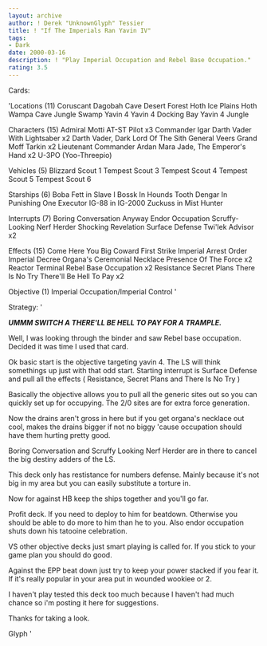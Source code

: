 ```yaml
---
layout: archive
author: ! Derek "UnknownGlyph" Tessier
title: ! "If The Imperials Ran Yavin IV"
tags:
- Dark
date: 2000-03-16
description: ! "Play Imperial Occupation and Rebel Base Occupation."
rating: 3.5
---
```

Cards: 

'Locations (11)
Coruscant
Dagobah Cave
Desert
Forest
Hoth Ice Plains
Hoth Wampa Cave
Jungle
Swamp
Yavin 4
Yavin 4 Docking Bay
Yavin 4 Jungle

Characters (15)
Admiral Motti
AT-ST Pilot  x3
Commander Igar
Darth Vader With Lightsaber  x2
Darth Vader, Dark Lord Of The Sith
General Veers
Grand Moff Tarkin  x2
Lieutenant Commander Ardan
Mara Jade, The Emperor's Hand	x2
U-3PO (Yoo-Threepio)

Vehicles (5)
Blizzard Scout 1
Tempest Scout 3
Tempest Scout 4
Tempest Scout 5
Tempest Scout 6

Starships (6)
Boba Fett in Slave I
Bossk In Hounds Tooth
Dengar In Punishing One
Executor
IG-88 in IG-2000
Zuckuss in Mist Hunter

Interrupts (7)
Boring Conversation Anyway
Endor Occupation
Scruffy-Looking Nerf Herder
Shocking Revelation
Surface Defense
Twi'lek Advisor  x2

Effects (15)
Come Here You Big Coward
First Strike
Imperial Arrest Order
Imperial Decree
Organa's Ceremonial Necklace
Presence Of The Force  x2
Reactor Terminal
Rebel Base Occupation  x2
Resistance
Secret Plans
There Is No Try
There'll Be Hell To Pay  x2

Objective (1)
Imperial Occupation/Imperial Control  '

Strategy: '

***UMMM SWITCH A THERE'LL BE HELL TO PAY FOR A TRAMPLE.***


Well, I was looking through the binder and saw Rebel base occupation.  Decided it was time I used that card.


Ok basic start is the objective targeting yavin 4.  The LS will think somethings up just with that odd start.  Starting interrupt is Surface Defense and pull all the effects ( Resistance, Secret Plans and There Is No Try )

Basically the objective allows you to pull all the generic sites out so you can quickly set up for occupying.  The 2/0 sites are for extra force generation.

Now the drains aren't gross in here but if you get organa's necklace out cool, makes the drains bigger if not no biggy 'cause occupation should have them hurting pretty good.

Boring Conversation and Scruffy Looking Nerf Herder are in there to cancel the big destiny adders of the LS.

This deck only has restistance for numbers defense.  Mainly because it's not big in my area but you can easily substitute a torture in.

Now for against HB keep the ships together and you'll go far.

Profit deck.  If you need to deploy to him for beatdown.  Otherwise you should be able to do more to him than he to you.  Also endor occupation shuts down his tatooine celebration.

VS other objective decks just smart playing is called for.  If you stick to your game plan you should do good.

Against the EPP beat down just try to keep your power stacked if you fear it.  If it's really popular in your area put in wounded wookiee or 2.

I haven't play tested this deck too much because I haven't had much chance so i'm posting it here for suggestions.

Thanks for taking a look.

Glyph  '
